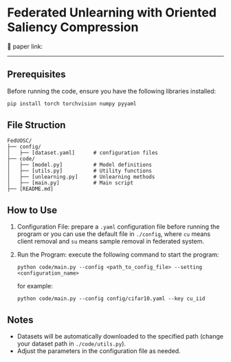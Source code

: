 # Federated Unlearning with Oriented Saliency Compression

🔗 paper link:  

---

## Prerequisites

Before running the code, ensure you have the following libraries installed:

```bash
pip install torch torchvision numpy pyyaml
```

## File Struction

```
FedUOSC/
├── config/
│   ├── [dataset.yaml]      # configuration files
├── code/
│   ├── [model.py]          # Model definitions
│   ├── [utils.py]          # Utility functions
│   ├── [unlearning.py]     # Unlearning methods
│   ├── [main.py]           # Main script
├── [README.md]             
```

## How to Use
1. Configuration File: prepare a `.yaml` configuration file before running the program or you can use the default file in `./config`, where `cu` means client removal and `su` means sample removal in federated system. 
2. Run the Program: execute the following command to start the program:

    ```
    python code/main.py --config <path_to_config_file> --setting <configuration_name>
    ```

    for example: 

    ```
    python code/main.py --config config/cifar10.yaml --key cu_iid
    ```

## Notes
- Datasets will be automatically downloaded to the specified path (change your dataset path in `./code/utils.py`).
- Adjust the parameters in the configuration file as needed.
